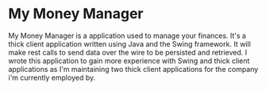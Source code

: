 # My Money Manager
My Money Manager is a application used to manage your finances. It's a thick client application written using Java and the Swing framework. It will make rest calls to send data over the wire to be persisted and retrieved. I wrote this application to gain more experience with Swing and thick client applications as I'm maintaining two thick client applications for the company i'm currently employed by. 
